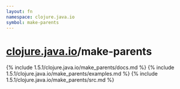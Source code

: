 ```yaml
---
layout: fn
namespace: clojure.java.io
symbol: make-parents
---
```


# [clojure.java.io](../)/make-parents

{% include 1.5.1/clojure.java.io/make_parents/docs.md %}
{% include 1.5.1/clojure.java.io/make_parents/examples.md %}
{% include 1.5.1/clojure.java.io/make_parents/src.md %}

